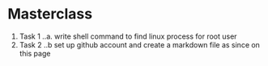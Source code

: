 # Masterclass

1. Task 1
..a. write shell command to find linux process for root user
2. Task 2
..b set up github account and create a markdown file as since on this page
